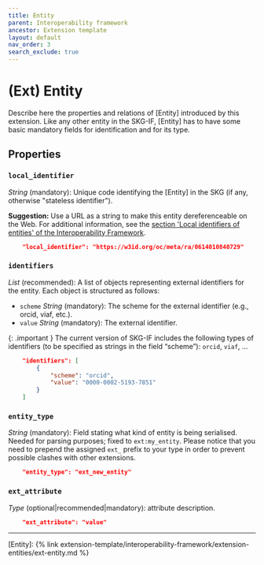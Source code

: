 ```yaml
---
title: Entity
parent: Interoperability framework
ancestor: Extension template
layout: default
nav_order: 3
search_exclude: true
---
```


# (Ext) Entity

Describe here the properties and relations of [Entity] introduced by this extension.
Like any other entity in the SKG-IF, [Entity] has to have some basic mandatory fields for identification and for its type.


## Properties

### `local_identifier`
*String* (mandatory): Unique code identifying the [Entity] in the SKG (if any, otherwise "stateless identifier").

**Suggestion:** Use a URL as a string to make this entity dereferenceable on the Web. For additional information, see the [section 'Local identifiers of entities' of the Interoperability Framework](/interoperability-framework/#local-identifiers-of-entities).

```json
    "local_identifier": "https://w3id.org/oc/meta/ra/0614010840729"
```

### `identifiers`

*List* (recommended): A list of objects representing external identifiers for the entity. 
Each object is structured as follows:
- `scheme` *String* (mandatory): The scheme for the external identifier (e.g., orcid, viaf, etc.).
- `value` *String* (mandatory): The external identifier.

{: .important }
The current version of SKG-IF includes the following types of identifiers (to be specified as strings in the field “scheme”): `orcid`, `viaf`, ...

```json
    "identifiers": [
        {
            "scheme": "orcid",
            "value": "0000-0002-5193-7851"
        }           
    ]
```

### `entity_type`
*String* (mandatory): Field stating what kind of entity is being serialised. Needed for parsing purposes; fixed to `ext:my_entity`. Please notice that you need to prepend the assigned `ext_` prefix to your type in order to prevent possible clashes with other extensions.

```json
    "entity_type": "ext_new_entity"
```

### `ext_attribute`
*Type* (optional|recommended|mandatory): attribute description.

```json
    "ext_attribute": "value"
```

----
[Entity]: {% link extension-template/interoperability-framework/extension-entities/ext-entity.md %}